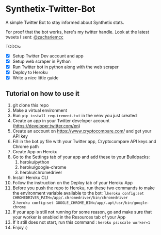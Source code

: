 # Synthetix-Twitter-Bot
A simple Twitter Bot to stay informed about Synthetix stats.

For proof that the bot works, here's my twitter handle. Look at the latest tweets I sent:
[@zachariemcc](https://twitter.com/zachariemcc)

TODOs:
- [X] Setup Twitter Dev account and app
- [X] Setup web scraper in Python
- [X] Run Twitter bot in python along with the web scraper
- [X] Deploy to Heroku
- [X] Write a nice little guide

## Tutorial on how to use it
1. git clone this repo
2. Make a virtual environment
3. Run `pip install requirement.txt` in the venv you just created
4. Create an app in your Twitter developer account (https://developer.twitter.com/en)
5. Create an account on https://www.cryptocompare.com/ and get your API key
6. Fill in the bot.py file with your Twitter app, Cryptocompare API keys and Chrome path
7. Create App on Heroku
8. Go to the Settings tab of your app and add these to your Buildpacks:
    1. heroku/python
    2. heroku/google-chrome
    3. heroku/chromedriver
9. Install Heroku CLI
10. Follow the instruction on the Deploy tab of your Heroku App
11. Before you push the repo to Heroku, run these two commands to make the environment
    variable available to the bot:
    1.`heroku config:set CHROMEDRIVER_PATH=/app/.chromedriver/bin/chromedriver`\
    2.`heroku config:set GOOGLE_CHROME_BIN=/app/.apt/usr/bin/google-chrome`
12. If your app is still not running for some reason, go and make sure that
    your worker is enabled in the Resources tab of your App
13. If it still does not start, run this command : `heroku ps:scale worker=1`
14. Enjoy :)
